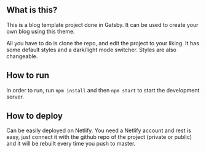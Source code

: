 ## What is this?

This is a blog template project done in Gatsby. It can be used to create your own blog using this theme.

All you have to do is clone the repo, and edit the project to your liking. It has some default styles and a dark/light mode switcher. Styles are also changeable.

## How to run

In order to run, run `npm install` and then `npm start` to start the development server.

## How to deploy

Can be easily deployed on Netlify. You need a Netlify account and rest is easy, just connect it with the github repo of the project (private or public) and it will be rebuilt every time you push to master.

